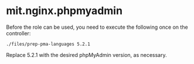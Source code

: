 # mit.nginx.phpmyadmin

Before the role can be used, you need to execute the following once on the controller:

```
./files/prep-pma-languages 5.2.1
```

Replace 5.2.1 with the desired phpMyAdmin version, as necessary.
